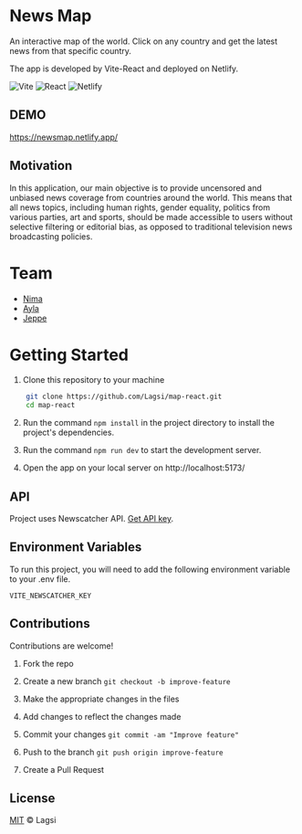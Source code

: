 # News Map

An interactive map of the world. Click on any country and get the latest news from that specific country.

The app is developed by Vite-React and deployed on Netlify.

![Vite](https://img.shields.io/badge/vite-%23646CFF.svg?style=for-the-badge&logo=vite&logoColor=white)
![React](https://img.shields.io/badge/react-%2320232a.svg?style=for-the-badge&logo=react&logoColor=%2361DAFB)
![Netlify](https://img.shields.io/badge/netlify-%23000000.svg?style=for-the-badge&logo=netlify&logoColor=#00C7B7)

## DEMO

https://newsmap.netlify.app/

## Motivation

In this application, our main objective is to provide uncensored and unbiased news coverage from countries around the world. This means that all news topics, including human rights, gender equality, politics from various parties, art and sports, should be made accessible to users without selective filtering or editorial bias, as opposed to traditional television news broadcasting policies.

# Team

- [Nima](https://github.com/n13a)
- [Ayla](https://github.com/aylacura)
- [Jeppe](https://github.com/JeppeHauman)

# Getting Started

1. Clone this repository to your machine

```bash
    git clone https://github.com/Lagsi/map-react.git
    cd map-react
```

2. Run the command `npm install` in the project directory to install the project's dependencies.

3. Run the command `npm run dev` to start the development server.

4. Open the app on your local server on http://localhost:5173/

## API

Project uses Newscatcher API. [Get API key](https://newscatcherapi.com/).

## Environment Variables

To run this project, you will need to add the following environment variable to your .env file.

`VITE_NEWSCATCHER_KEY`

## Contributions

Contributions are welcome!

1. Fork the repo

2. Create a new branch `git checkout -b improve-feature`

3. Make the appropriate changes in the files

4. Add changes to reflect the changes made

5. Commit your changes `git commit -am "Improve feature"`

6. Push to the branch `git push origin improve-feature`

7. Create a Pull Request

## License

[MIT](https://choosealicense.com/licenses/mit/) &copy; Lagsi

